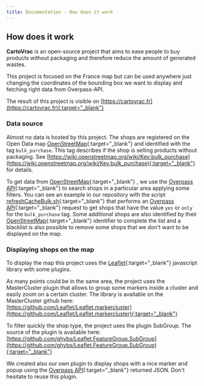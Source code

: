 ```yaml
---
title: Documentation - How does it work
---
```


## How does it work

**CartoVrac** is an open-source project that aims to ease people to buy products without packaging and therefore reduce the amount of generated wastes.

This project is focused on the France map but can be used anywhere just changing the coordinates of the bounding box we want to display and fetching right data from Overpass-API.

The result of this project is visible on [https://cartovrac.fr](https://cartovrac.fr){:target="_blank"}

### Data source
Almost no data is hosted by this project. The shops are registered on the Open Data map [OpenStreetMap](https://openstreetmap.org){:target="_blank"} and identified with the tag `bulk_purchase`. This tag describes if the shop is selling products without packaging. See [https://wiki.openstreetmap.org/wiki/Key:bulk_purchase](https://wiki.openstreetmap.org/wiki/Key:bulk_purchase){:target="_blank"} for details.

To get data from [OpenStreetMap](http://openstreetmap.org){:target="_blank"} , we use the [Overpass API](https://wiki.openstreetmap.org/wiki/Overpass_API){:target="_blank"} to search shops in a particular area applying some filters. You can see an example in our repository with the script [refreshCacheBulk.sh](https://github.com/vivreanantes/cartovrac/blob/master/data/refreshCacheBulk.sh){:target="_blank"} that performs an [Overpass API](https://wiki.openstreetmap.org/wiki/Overpass_API){:target="_blank"} request to get shops that have the value `yes` or `only` for the `bulk_purchase` tag. Some additional shops are also identified by their [OpenStreetMap](http://openstreetmap.org){:target="_blank"} identifier to complete the list and a blacklist is also possible to remove some shops that we don't want to be displayed on the map.

### Displaying shops on the map
To display the map this project uses the [Leaflet](http://leafletjs.com/){:target="_blank"} javascript library with some plugins. 

As many points could be in the same area, the project uses the MasterCluster plugin that allows to group some markers inside a cluster and easily zoom on a certain cluster. The library is available on the MasterCluster github here: [https://github.com/Leaflet/Leaflet.markercluster](https://github.com/Leaflet/Leaflet.markercluster){:target="_blank"}

To filter quickly the shop type, the project uses the plugin SubGroup. The source of the plugin is available here: [https://github.com/ghybs/Leaflet.FeatureGroup.SubGroup](https://github.com/ghybs/Leaflet.FeatureGroup.SubGroup){:target="_blank"}

We created also our own plugin to display shops with a nice marker and popup using the [Overpass API](https://wiki.openstreetmap.org/wiki/Overpass_API){:target="_blank"} returned JSON. Don't hesitate to reuse this plugin.
